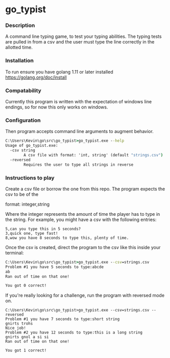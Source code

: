   # go_typist 

### Description

A command line typing game, to test your typing abilities.  The typing tests are pulled in from a csv and the user must
type the line correctly in the allotted time.

### Installation

To run ensure you have golang 1.11 or later installed https://golang.org/doc/install

### Compatability
Currently this program is written with the expectation of windows line endings, so for now this only works on windows.

### Configuration

Then program accepts command line arguments to augment behavior.  

```cmd
C:\Users\Kevin\go\src\go_typist>go_typist.exe --help
Usage of go_typist.exe:
  -csv string
        A csv file with format: 'int, string' (default "strings.csv")
  -reversed
        Requires the user to type all strings in reverse
```

### Instructions to play

Create a csv file or borrow the one from this repo.  The program expects the csv to be of the 

format: integer,string

Where the integer represents the amount of time the player has to type in the string. For example, you might have a
csv with the following entries:

```
5,can you type this in 5 seconds?
3,quick one, type fast!
8,wow you have 8 seconds to type this, plenty of time.
```

Once the csv is created, direct the program to the csv like this inside your terminal:
```cmd
C:\Users\Kevin\go\src\go_typist>go_typist.exe --csv=strings.csv
Problem #1 you have 5 seconds to type:abcde
ab
Ran out of time on that one!

You got 0 correct!
```

If you're really looking for a challenge, run the program with reversed mode on.

```
C:\Users\Kevin\go\src\go_typist>go_typist.exe --csv=strings.csv --reversed
Problem #1 you have 7 seconds to type:short string
gnirts trohs
Nice job!
Problem #2 you have 12 seconds to type:this is a long string
gnirts gnol a si si
Ran out of time on that one!

You got 1 correct!
```








 